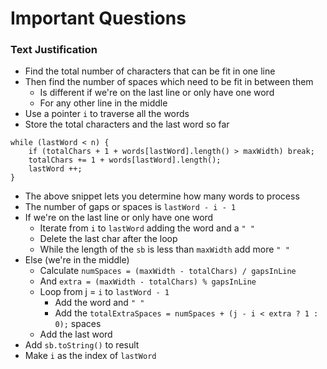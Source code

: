 # Important Questions

### Text Justification

- Find the total number of characters that can be fit in one line
- Then find the number of spaces which need to be fit in between them
    - Is different if we're on the last line or only have one word
    - For any other line in the middle
- Use a pointer `i` to traverse all the words
- Store the total characters and the last word so far
```
while (lastWord < n) {
    if (totalChars + 1 + words[lastWord].length() > maxWidth) break;
    totalChars += 1 + words[lastWord].length();
    lastWord ++;
}
```
- The above snippet lets you determine how many words to process
- The number of gaps or spaces is `lastWord - i - 1`
- If we're on the last line or only have one word
    - Iterate from `i` to `lastWord` adding the word and a `" "`
    - Delete the last char after the loop
    - While the length of the `sb` is less than `maxWidth` add more `" "`
- Else (we're in the middle)
    - Calculate `numSpaces = (maxWidth - totalChars) / gapsInLine`
    - And `extra = (maxWidth - totalChars) % gapsInLine`
    - Loop from j = `i` to `lastWord - 1`
        - Add the word and `" "`
        - Add the `totalExtraSpaces = numSpaces + (j - i < extra ? 1 : 0);` spaces
    - Add the last word
- Add `sb.toString()` to result
- Make `i` as the index of `lastWord` 